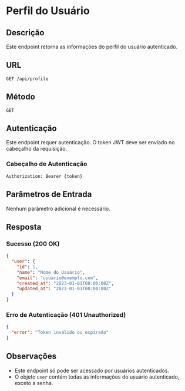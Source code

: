 # Perfil do Usuário

## Descrição
Este endpoint retorna as informações do perfil do usuário autenticado.

## URL
```
GET /api/profile
```

## Método
`GET`

## Autenticação
Este endpoint requer autenticação. O token JWT deve ser enviado no cabeçalho da requisição.

### Cabeçalho de Autenticação
```
Authorization: Bearer {token}
```

## Parâmetros de Entrada
Nenhum parâmetro adicional é necessário.

## Resposta
### Sucesso (200 OK)
```json
{
  "user": {
    "id": 1,
    "name": "Nome do Usuário",
    "email": "usuario@exemplo.com",
    "created_at": "2023-01-01T00:00:00Z",
    "updated_at": "2023-01-01T00:00:00Z"
  }
}
```

### Erro de Autenticação (401 Unauthorized)
```json
{
  "error": "Token inválido ou expirado"
}
```

## Observações
- Este endpoint só pode ser acessado por usuários autenticados.
- O objeto `user` contém todas as informações do usuário autenticado, exceto a senha.

